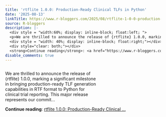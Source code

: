 ```yaml
---
title: 'rtflite 1.0.0: Production-Ready Clinical TLFs in Python'
date: '2025-08-13'
linkTitle: https://www.r-bloggers.com/2025/08/rtflite-1-0-0-production-ready-clinical-tlfs-in-python/
source: R-bloggers
description: |-
  <div style = "width:60%; display: inline-block; float:left; ">
  <p>We are thrilled to announce the release of {rtflite} 1.0.0, marking a significant milestone in bringing production-ready TLF generation capabilities in RTF format to Python for clinical trial reporting. This major release represents our commit...</p></div>
  <div style = "width: 40%; display: inline-block; float:right;"></div>
  <div style="clear: both;"></div>
  <strong>Continue reading</strong>: <a href="https://www.r-bloggers.com/2025/08/rtflite-1-0-0-production-ready-clinical-tlfs-in-python/">rtflite 1.0.0: Production-Ready Clinical  ...
disable_comments: true
---
```

<div style = "width:60%; display: inline-block; float:left; ">
<p>We are thrilled to announce the release of {rtflite} 1.0.0, marking a significant milestone in bringing production-ready TLF generation capabilities in RTF format to Python for clinical trial reporting. This major release represents our commit...</p></div>
<div style = "width: 40%; display: inline-block; float:right;"></div>
<div style="clear: both;"></div>
<strong>Continue reading</strong>: <a href="https://www.r-bloggers.com/2025/08/rtflite-1-0-0-production-ready-clinical-tlfs-in-python/">rtflite 1.0.0: Production-Ready Clinical  ...